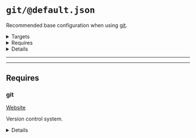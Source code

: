 #  `git/@default.json`

Recommended base configuration when using [git](https://en.wikipedia.org/wiki/Git).

<!---0--><details>
<!---0--><summary>Targets</summary>

```
project
└─ .gitignore
```

<!---0--></details>

<!---0--><details>
<!---0--><summary>Requires</summary>

- [git](#blackfluxrobo-config-plugin-req-ref-git)

<!---0--></details>

<!---0--><details>
<!---0--><summary>Details</summary>

## > git/gitignore

_Updating `.gitignore` using `unique-top`._

- Inject recommended entries into [gitignore file](https://help.github.com/en/articles/ignoring-files).
- Default ignores for JetBrains IDE.
- Default ignores for OSX
- Default ignores for NodeJs

<!---1--><details>
<!---1--><summary>Targets</summary>

```
project
└─ .gitignore
```

<!---1--></details>

<!---1--><details>
<!---1--><summary>Requires</summary>

- [git](#blackfluxrobo-config-plugin-req-ref-git)

<!---1--></details>

</details>

------
------

## Requires

### <a name="blackfluxrobo-config-plugin-req-ref-git">git</a>

[Website](https://git-scm.com/)

Version control system.

<!---0--><details>
<!---0--><summary>Details</summary>

The most used version control system. Not to be confused with github (which uses git).

<!---0--></details>

